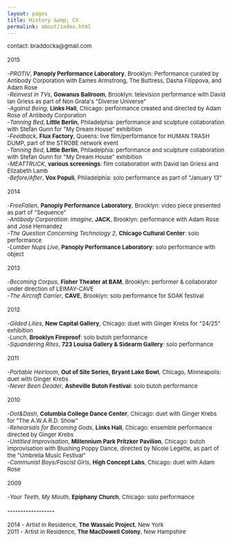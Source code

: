 ```yaml
---
layout: pages
title: History &amp; CV
permalink: about/index.html
---
```

<font size="2">
contact: braddocka@gmail.com
<br><br>
2015
<br><br>
-<i>PROTIV</i>, <b>Panoply Performance Laboratory</b>, Brooklyn: Performance curated by Antibody Corporation with Eames Armstrong, The Buttress, Dasha Filippova, and Adam Rose
<br>-<i>Reinvest in TVs</i>, <b>Gowanus Ballroom</b>, Brooklyn: television performance with David Ian Griess as part of Non Grata's "Diverse Universe"
<br>-<i>Against Being</i>, <b>Links Hall</b>, Chicago: performance created and directed by Adam Rose of Antibody Corporation
<br>-<i>Tanning Bed</i>, <b>Little Berlin</b>, Philadelphia: performance and sculpture collaboration with Stefan Gunn for "My Dream House" exhibition
<br>-<i>Feedback</i>, <b>Flux Factory</b>, Queens: live film/performance for HUMAN TRASH DUMP, part of the STROBE network event
<br>-<i>Tanning Bed</i>, <b>Little Berlin</b>, Philadelphia: performance and sculpture collaboration with Stefan Gunn for "My Dream House" exhibition
<br>-<i>MEATTRUCK</i>, <b>various screenings</b>: film collaboration with David Ian Griess and Elizabeth Lamb
<br>-<i>Before/After</i>, <b>Vox Populi</b>, Philadelphia: solo performance as part of "January 13"
<br><br>
2014
<br><br>
-<i>FreeFallen</i>, <b>Panoply Performance Laboratory</b>, Brooklyn: video piece presented as part of "Sequence"
<br>-<i>Antibody Corporation: Imagine</i>, <b>JACK</b>, Brooklyn: performance with Adam Rose and José Hernandez
<br>-<i>The Question Concerning Technology 2</i>, <b>Chicago Cultural Center</b>: solo performance
<br>-<i>Lumber Nups Live</i>, <b>Panoply Performance Laboratory</b>: solo performance with object
<br><br>
2013
<br><br>
-<i>Becoming Corpus</i>, <b>Fisher Theater at BAM</b>, Brooklyn: performer & collaborator under direction of LEIMAY-CAVE
<br>-<i>The Aircraft Carrier</i>, <b>CAVE</b>, Brooklyn: solo performance for SOAK festival
<br><br>
2012
<br><br>
-<i>Gilded Lilies</i>, <b>New Capital Gallery</b>, Chicago: duet with Ginger Krebs for "24/25" exhibition
<br>-<i>Lunch</i>, <b>Brooklyn Fireproof</b>: solo butoh performance
<br>-<i>Squandering Rites</i>, <b>723 Louisa Gallery & Sidearm Gallery</b>: solo performance
<br><br>
2011
<br><br>
-<i>Portable Heirloom</i>, <b>Out of Site Series, Bryant Lake Bowl</b>, Chicago, Minneapolis: duet with Ginger Krebs
<br>-<i>Never Been Deader</i>, <b>Asheville Butoh Festival</b>: solo butoh performance
<br><br>
2010
<br><br>
-<i>Dot&Dash</i>, <b>Columbia College Dance Center</b>, Chicago: duet with Ginger Krebs for "The A.W.A.R.D. Show"
<br>-<i>Rehearsals for Becoming Gods</i>, <b>Links Hall</b>, Chicago: ensemble performance directed by Ginger Krebs
<br>-<i>Untitled Improvisation</i>, <b>Millennium Park Pritzker Pavilion</b>, Chicago: butoh improvisation with Blushing Poppy Dance, directed by Nicole Legette, as part of the "Umbrella Music Festival"
<br>-<i>Communist Boys/Fascist Girls</i>, <b>High Concept Labs</b>, Chicago: duet with Adam Rose
<br><br>
2009
<br><br>
-<i>Your Teeth, My Mouth</i>, <b>Epiphany Church</b>, Chicago: solo performance
<br><br>
<b>------------------</b>
<br><br>
2014 - Artist in Residence, <b>The Wassaic Project</b>, New York
<br>2011 - Artist in Residence, <b>The MacDowell Colony</b>, New Hampshire
</font>
